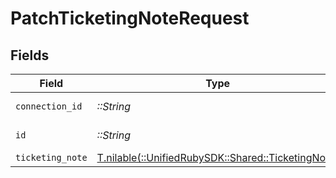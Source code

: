 # PatchTicketingNoteRequest


## Fields

| Field                                                                                      | Type                                                                                       | Required                                                                                   | Description                                                                                |
| ------------------------------------------------------------------------------------------ | ------------------------------------------------------------------------------------------ | ------------------------------------------------------------------------------------------ | ------------------------------------------------------------------------------------------ |
| `connection_id`                                                                            | *::String*                                                                                 | :heavy_check_mark:                                                                         | ID of the connection                                                                       |
| `id`                                                                                       | *::String*                                                                                 | :heavy_check_mark:                                                                         | ID of the Note                                                                             |
| `ticketing_note`                                                                           | [T.nilable(::UnifiedRubySDK::Shared::TicketingNote)](../../models/shared/ticketingnote.md) | :heavy_minus_sign:                                                                         | N/A                                                                                        |